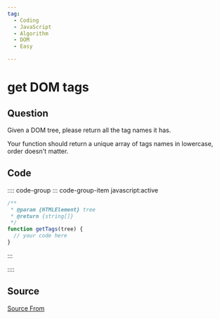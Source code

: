 ```yaml
---
tag:
  - Coding
  - JavaScript
  - Algorithm
  - DOM
  - Easy

---
```

  
# get DOM tags

## Question
Given a DOM tree, please return all the tag names it has.

Your function should return a unique array of tags names in lowercase, order doesn't matter.

## Code
:::: code-group
::: code-group-item javascript:active
```javascript
/**
 * @param {HTMLElement} tree
 * @return {string[]}
 */
function getTags(tree) {
  // your code here
}
```
:::
    
::::



##  Source
[Source From](https://bigfrontend.dev/problem/get-DOM-tags)

  